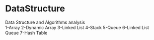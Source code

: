# DataStructure
Data Structure and Algorithms analysis                                         
                                               1-Array
                                                                           2-Dynamic Array
                                                            3-Linked List
                                                4-Stack
                                         5-Queue
                                                 6-Linked List Queue
                                           7-Hash Table
